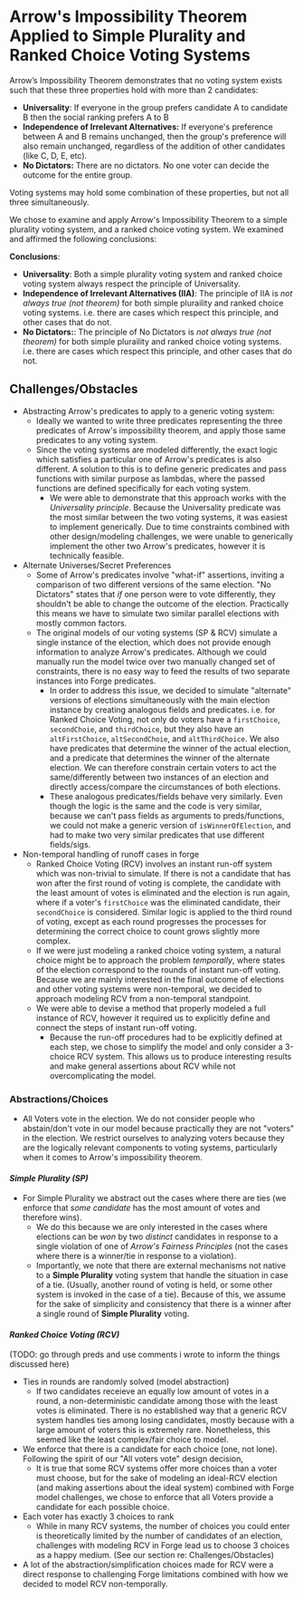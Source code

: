# Arrow's Impossibility Theorem Applied to Simple Plurality and Ranked Choice Voting Systems

Arrow’s Impossibility Theorem demonstrates that no voting system exists such that these three properties hold with more than 2 candidates:
- **Universality**: If everyone in the group prefers candidate A to candidate B then the social ranking prefers A to B
- **Independence of Irrelevant Alternatives:** If everyone's preference between A and B remains unchanged, then the group's preference will also remain unchanged, regardless of the addition of other candidates (like C, D, E, etc).
- **No Dictators:** There are no dictators. No one voter can decide the outcome for the entire group.

Voting systems may hold some combination of these properties, but not all three simultaneously.   


We chose to examine and apply Arrow's Impossibility Theorem to a simple plurality voting system, and a ranked choice voting system. We examined and affirmed the following conclusions:

**Conclusions**:
- **Universality**: Both a simple plurality voting system and ranked choice voting system always respect the principle of Universality.
- **Independence of Irrelevant Alternatives (IIA)**: The principle of IIA is *not always true (not theorem)* for both simple pluraility and ranked choice voting systems. i.e. there are cases which respect this principle, and other cases that do not.
- **No Dictators:**: The principle of No Dictators is *not always true (not theorem)* for both simple pluraility and ranked choice voting systems. i.e. there are cases which respect this principle, and other cases that do not.


## Challenges/Obstacles
- Abstracting Arrow's predicates to apply to a generic voting system:
  - Ideally we wanted to write three predicates representing the three predicates of Arrow's impossibility theorem, and apply those same predicates to any voting system. 
  - Since the voting systems are modeled differently, the exact logic which satisfies a particular one of Arrow's predicates is also different. A solution to this is to define generic predicates and pass functions with similar purpose as lambdas, where the passed functions are defined specifically for each voting system. 
    - We were able to demonstrate that this approach works with the *Universality principle*. Because the Universality predicate was the most similar between the two voting systems, it was easiest to implement generically. Due to time constraints combined with other design/modeling challenges, we were unable to generically implement the other two Arrow's predicates, however it is technically feasible. 
- Alternate Universes/Secret Preferences
  - Some of Arrow's predicates involve "what-if" assertions, inviting a comparison of two different versions of the same election. "No Dictators" states that *if* one person were to vote differently, they shouldn't be able to change the outcome of the election. Practically this means we have to simulate two similar parallel elections with mostly common factors.
  - The original models of our voting systems (SP & RCV) simulate a single instance of the election, which does not provide enough information to analyze Arrow's predicates. Although we could manually run the model twice over two manually changed set of constraints, there is no easy way to feed the results of two separate instances into Forge predicates.
    - In order to address this issue, we decided to simulate "alternate" versions of elections simultaneously with the main election instance by creating analogous fields and predicates. i.e. for Ranked Choice Voting, not only do voters have a `firstChoice`, `secondChoie`, and `thirdChoice`, but they also have an `altFirstChoice`, `altSecondChoie`, and `altThirdChoice`. We also have predicates that determine the winner of the actual election, and a predicate that determines the winner of the alternate election. We can therefore constrain certain voters to act the same/differently between two instances of an election and directly access/compare the circumstances of both elections.
    - These analogous predicates/fields behave very similarly. Even though the logic is the same and the code is very similar, because we can't pass fields as arguments to preds/functions, we could not make a generic version of `isWinnerOfElection`, and had to make two very similar predicates that use different fields/sigs.
- Non-temporal handling of runoff cases in forge
  - Ranked Choice Voting (RCV) involves an instant run-off system which was non-trivial to simulate. If there is not a candidate that has won after the first round of voting is complete, the candidate with the least amount of votes is eliminated and the election is run again, where if a voter's `firstChoice` was the eliminated candidate, their `secondChoice` is considered. Similar logic is applied to the third round of voting, except as each round progresses the processes for determining the correct choice to count grows slightly more complex.
  - If we were just modeling a ranked choice voting system, a natural choice might be to approach the problem *temporally*, where states of the election correspond to the rounds of instant run-off voting. Because we are mainly interested in the final outcome of elections and other voting systems were non-temporal, we decided to approach modeling RCV from a non-temporal standpoint. 
  - We were able to devise a method that properly modeled a full instance of RCV, however it required us to explicitly define and connect the steps of instant run-off voting.
    - Because the run-off procedures had to be explicitly defined at each step, we chose to simplify the model and only consider a 3-choice RCV system. This allows us to produce interesting results and make general assertions about RCV while not overcomplicating the model.


### **Abstractions/Choices**

- All Voters vote in the election. We do not consider people who abstain/don't vote in our model because practically they are not "voters" in the election. We restrict ourselves to analyzing voters because they are the logically relevant components to voting systems, particularly when it comes to Arrow's impossibility theorem.

#### *Simple Plurality (SP)*
- For Simple Plurality we abstract out the cases where there are ties (we enforce that *some candidate* has the most amount of votes and therefore wins). 
  - We do this because we are only interested in the cases where elections can be *won* by two *distinct* candidates in response to a single violation of one of *Arrow's Fairness Principles* (not the cases where there is a winner/tie in response to a violation).
  - Importantly, we note that there are external mechanisms not native to a **Simple Plurality** voting system that handle the situation in case of a tie. (Usually, another round of voting is held, or some other system is invoked in the case of a tie). Because of this, we assume for the sake of simplicity and consistency that there is a winner after a single round of **Simple Plurality** voting.

#### *Ranked Choice Voting (RCV)*
(TODO: go through preds and use comments i wrote to inform the things discussed here)
- Ties in rounds are randomly solved (model abstraction)
  - If two candidates receieve an equally low amount of votes in a round, a non-deterministic candidate among those with the least votes is eliminated. There is no established way that a generic RCV system handles ties among losing candidates, mostly because with a large amount of voters this is extremely rare. Nonetheless, this seemed like the least complex/fair choice to model.
- We enforce that there is a candidate for each choice (one, not lone). Following the spirit of our "All voters vote" design decision,
  - It is true that some RCV systems offer more choices than a voter must choose, but for the sake of modeling an ideal-RCV election (and making assertions about the ideal system) combined with Forge model challenges, we chose to enforce that all Voters provide a candidate for each possible choice.
- Each voter has exactly 3 choices to rank
  - While in many RCV systems, the number of choices you could enter is theoretically limited by the number of candidates of an election, challenges with modeling RCV in Forge lead us to choose 3 choices as a happy medium. (See our section re: Challenges/Obstacles)
- A lot of the abstraction/simplification choices made for RCV were a direct response to challenging Forge limitations combined with how we decided to model RCV non-temporally.
